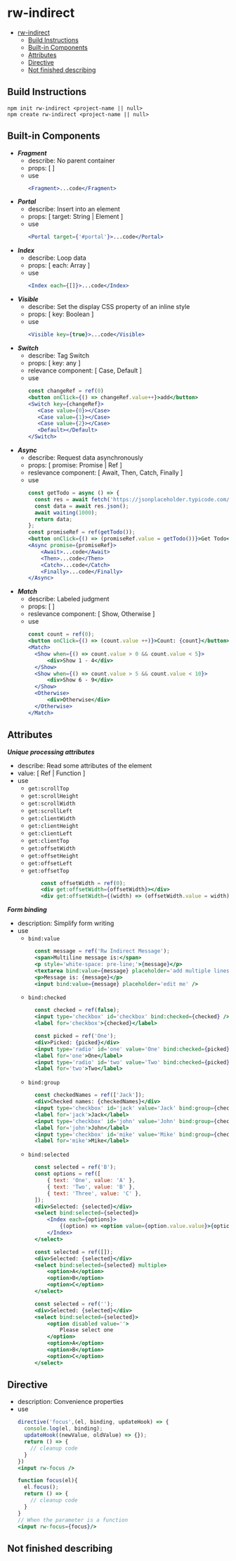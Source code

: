 
# rw-indirect

- [rw-indirect](#rw-indirect)
  - [Build Instructions](#build-instructions)
  - [Built-in Components](#built-in-components)
  - [Attributes](#attributes)
  - [Directive](#directive)
  - [Not finished describing](#not-finished-describing)

## Build Instructions

```
npm init rw-indirect <project-name || null>
npm create rw-indirect <project-name || null>
```

## Built-in Components

- ***Fragment***
  - describe: No parent container
  - props: [  ]
  - use
    ```jsx
    <Fragment>...code</Fragment>
    ```
- ***Portal***
  - describe: Insert into an element
  - props: [ target: String | Element ]
  - use
    ```jsx
    <Portal target={'#portal'}>...code</Portal>
    ```
- ***Index***
  - describe: Loop data
  - props: [ each: Array ]
  - use
    ```jsx
    <Index each={[]}>...code</Index>
    ```
- ***Visible***
  - describe: Set the display CSS property of an inline style
  - props: [ key: Boolean ]
  - use
    ```jsx
    <Visible key={true}>...code</Visible>
    ```
- ***Switch***
  - describe: Tag Switch
  - props: [ key: any ]
  - relevance component: [ Case, Default ]
  - use
    ```jsx
    const changeRef = ref(0)
    <button onClick={() => changeRef.value++}>add</button>
    <Switch key={changeRef}>
       <Case value={0}></Case>
       <Case value={1}></Case>
       <Case value={2}></Case>
       <Default></Default>
    </Switch>
    ```
- ***Async***
  - describe: Request data asynchronously
  - props: [ promise: Promise | Ref ]
  - reslevance component: [ Await, Then, Catch, Finally ]
  - use
    ```jsx
    const getTodo = async () => {
      const res = await fetch('https://jsonplaceholder.typicode.com/todos/1');
      const data = await res.json();
      await waiting(1000);
      return data;
  	};
    const promiseRef = ref(getTodo());
    <button onClick={() => (promiseRef.value = getTodo())}>Get Todo</button>
    <Async promise={promiseRef}>
        <Await>...code</Await>
        <Then>...code</Then>
        <Catch>...code</Catch>
        <Finally>...code</Finally>
    </Async>
    ```
- ***Match***
  - describe: Labeled judgment
  - props: [ ]
  - reslevance component: [ Show, Otherwise ]
  - use
    ```jsx
    const count = ref(0);
    <button onClick={() => (count.value ++)}>Count: {count}</button>
    <Match>
      <Show when={() => count.value > 0 && count.value < 5}>
          <div>Show 1 - 4</div>
      </Show>
      <Show when={() => count.value > 5 && count.value < 10}>
          <div>Show 6 - 9</div>
      </Show>
      <Otherwise>
          <div>Otherwise</div>
      </Otherwise>
    </Match>
    ```

## Attributes

***Unique processing attributes***
- describe: Read some attributes of the element
- value: [ Ref | Function ]
- use
  - `get:scrollTop`
  - `get:scrollHeight`
  - `get:scrollWidth`
  - `get:scrollLeft`
  - `get:clientWidth`
  - `get:clientHeight`
  - `get:clientLeft`
  - `get:clientTop`
  - `get:offsetWidth`
  - `get:offsetHeight`
  - `get:offsetLeft`
  - `get:offsetTop`
    ```jsx
        const offsetWidth = ref(0);
        <div get:offsetWidth={offsetWidth}></div>
        <div get:offsetWidth={(width) => (offsetWidth.value = width)}></div>
    ```
***Form binding***
- description: Simplify form writing
- use
  - `bind:value`
    ```jsx
      const message = ref('Rw Indirect Message');
      <span>Multiline message is:</span>
      <p style='white-space: pre-line;'>{message}</p>
      <textarea bind:value={message} placeholder='add multiple lines'></textarea>
      <p>Message is: {message}</p>
      <input bind:value={message} placeholder='edit me' />
    ```
  - `bind:checked`
    ```jsx
      const checked = ref(false);
      <input type='checkbox' id='checkbox' bind:checked={checked} />
      <label for='checkbox'>{checked}</label>
    ```
    ```jsx
      const picked = ref('One');
      <div>Picked: {picked}</div>
      <input type='radio' id='one' value='One' bind:checked={picked} />
      <label for='one'>One</label>
      <input type='radio' id='two' value='Two' bind:checked={picked} />
      <label for='two'>Two</label>
    ```
  - `bind:group`
    ```jsx
      const checkedNames = ref(['Jack']);
      <div>Checked names: {checkedNames}</div>
      <input type='checkbox' id='jack' value='Jack' bind:group={checkedNames} />
      <label for='jack'>Jack</label>
      <input type='checkbox' id='john' value='John' bind:group={checkedNames} />
      <label for='john'>John</label>
      <input type='checkbox' id='mike' value='Mike' bind:group={checkedNames} />
      <label for='mike'>Mike</label>
    ```
  - `bind:selected`
    ```jsx
      const selected = ref('B');
      const options = ref([
          { text: 'One', value: 'A' },
          { text: 'Two', value: 'B' },
          { text: 'Three', value: 'C' },
      ]);
      <div>Selected: {selected}</div>
      <select bind:selected={selected}>
          <Index each={options}>
              {(option) => <option value={option.value.value}>{option.value.text}</option>}
          </Index>
      </select>
    ```
    ```jsx
      const selected = ref([]);
      <div>Selected: {selected}</div>
      <select bind:selected={selected} multiple>
          <option>A</option>
          <option>B</option>
          <option>C</option>
      </select>
    ```
    ```jsx
      const selected = ref('');
      <div>Selected: {selected}</div>
      <select bind:selected={selected}>
          <option disabled value=''>
              Please select one
          </option>
          <option>A</option>
          <option>B</option>
          <option>C</option>
      </select>
    ```

## Directive
- description: Convenience properties
- use
  ```jsx
  directive('focus',(el, binding, updateHook) => {
    console.log(el, binding);
    updateHook((newValue, oldValue) => {});
    return () => {
      // cleanup code
    }
  })
  <input rw-focus />
  ``` 
  ```jsx
  function focus(el){
    el.focus();
    return () => {
      // cleanup code
    }
  }
  // When the parameter is a function
  <input rw-focus={focus}/>
  ```

## Not finished describing
